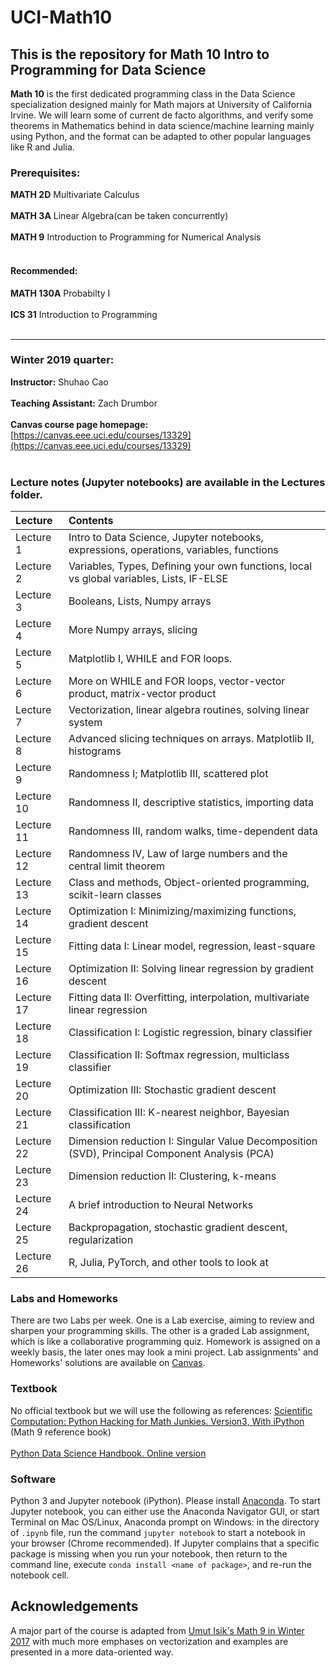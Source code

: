 # UCI-Math10
This is the repository for Math 10 Intro to Programming for Data Science
---------------------------------------------------------

**Math 10** is the first dedicated programming class in the Data Science specialization designed mainly for Math majors at University of California Irvine. We will learn some of current de facto algorithms, and verify some theorems in Mathematics behind in data science/machine learning mainly using Python, and the format can be adapted to other popular languages like R and Julia.

### Prerequisites: 
**MATH 2D** Multivariate Calculus
<br><br>
**MATH 3A** Linear Algebra(can be taken concurrently)
<br><br>
**MATH 9** Introduction to Programming for Numerical Analysis
<br><br>
#### Recommended: 
**MATH 130A** Probabilty I
<br><br>
**ICS 31** Introduction to Programming 
<br><br>

----

### Winter 2019 quarter:
__Instructor:__ Shuhao Cao<br><br>
__Teaching Assistant:__ Zach Drumbor<br><br>
__Canvas course page homepage:__ [https://canvas.eee.uci.edu/courses/13329](https://canvas.eee.uci.edu/courses/13329)
<br><br>

### Lecture notes (Jupyter notebooks) are available in the Lectures folder.

| Lecture    | Contents |
|:----------|:--------|
|  Lecture 1 | Intro to Data Science, Jupyter notebooks, expressions, operations, variables, functions  |
|  Lecture 2 | Variables, Types, Defining your own functions, local vs global variables, Lists, IF-ELSE  |
|  Lecture 3 | Booleans, Lists, Numpy arrays  |
|  Lecture 4 | More Numpy arrays, slicing  |
|  Lecture 5 | Matplotlib I, WHILE and FOR loops.  |
|  Lecture 6 | More on WHILE and FOR loops, vector-vector product, matrix-vector product|
|  Lecture 7 | Vectorization, linear algebra routines, solving linear system|
|  Lecture 8 | Advanced slicing techniques on arrays. Matplotlib II, histograms|
|  Lecture 9 | Randomness I; Matplotlib III, scattered plot|
|  Lecture 10 | Randomness II, descriptive statistics, importing data|
|  Lecture 11 | Randomness III, random walks, time-dependent data|
|  Lecture 12 | Randomness IV, Law of large numbers and the central limit theorem|
|  Lecture 13 | Class and methods, Object-oriented programming, scikit-learn classes|
|  Lecture 14 | Optimization I: Minimizing/maximizing functions, gradient descent|
|  Lecture 15 | Fitting data I: Linear model, regression, least-square|
|  Lecture 16 | Optimization II: Solving linear regression by gradient descent|
|  Lecture 17 | Fitting data II: Overfitting, interpolation, multivariate linear regression|
|  Lecture 18 | Classification I: Logistic regression, binary classifier|
|  Lecture 19 | Classification II: Softmax regression, multiclass classifier|
|  Lecture 20 | Optimization III: Stochastic gradient descent|
|  Lecture 21 | Classification III: K-nearest neighbor, Bayesian classification|
|  Lecture 22 | Dimension reduction I: Singular Value Decomposition (SVD), Principal Component Analysis (PCA)|
|  Lecture 23 | Dimension reduction II: Clustering, k-means|
|  Lecture 24 | A brief introduction to Neural Networks|
|  Lecture 25 | Backpropagation, stochastic gradient descent, regularization|
|  Lecture 26 | R, Julia, PyTorch, and other tools to look at|


### Labs and Homeworks
There are two Labs per week. One is a Lab exercise, aiming to review and sharpen your programming skills. 
The other is a graded Lab assignment, which is like a collaborative programming quiz.
Homework is assigned on a weekly basis, the later ones may look a mini project.
Lab assignments' and Homeworks' solutions are available on [Canvas](https://canvas.eee.uci.edu/courses/13329).


### Textbook
No official textbook but we will use the following as references:
[Scientific Computation: Python Hacking for Math Junkies. Version3, With iPython](https://github.com/biomathman/python-book/) (Math 9 reference book)
<br><br>
[Python Data Science Handbook. Online version](https://jakevdp.github.io/PythonDataScienceHandbook/)


### Software
Python 3 and Jupyter notebook (iPython). Please install [Anaconda](https://www.anaconda.com/download). To start Jupyter notebook, you can either use the Anaconda Navigator GUI, or start Terminal on Mac OS/Linux, Anaconda prompt on Windows: in the directory of `.ipynb` file, run the command `jupyter notebook` to start a notebook in your browser (Chrome recommended). If Jupyter complains that a specific package is missing when you 
run your notebook, then return to the command line, execute `conda install <name of package>`, and re-run the notebook cell. 

## Acknowledgements 
A major part of the course is adapted from [Umut Isik's Math 9 in Winter 2017](https://www.math.uci.edu/~isik/teaching/17W_MATH9/index.html) with much more emphases on vectorization and examples are presented in a more data-oriented way.